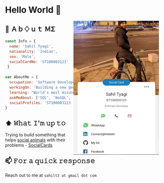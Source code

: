 # Hello World 👋

<img src="https://github.com/tyagit/sahil-tyagi/blob/master/st_card.jpeg" width="280" height="440" align="right">

## :book: Ａｂ♢ｕｔ ＭΣ

```jsx
const Info = {
  name: 'Sahil Tyagi',
  nationality: 'Indian',
  sex: 'Male',
  socialCardNo: 'ST100003123'
 }

var AboutMe = {
  occupation: 'Software Developer',
  workingOn: 'Building a new generation identity card - Social Card',
  learning: "World's most misunderstood programming language - JavaScript",
  askMeAbout: ['SQL', 'NoSQL', 'Web Apps', 'Mobile Apps', 'Azure Services'],
  socialProfiles: 'ST100003123 - Social Card No'
}
```

## ⬆ 𝚆𝚑𝚊𝚝 𝙸'𝚖 𝚞𝚙 𝚝𝚘

Trying to build something that helps [social animals](https://www.goodreads.com/quotes/183896-man-is-by-nature-a-social-animal-an-individual-who) with their problems - [SocialCards](https://socialcards.net/#download)

## 📫 𝙵𝚘𝚛 𝚊 𝚚𝚞𝚒𝚌𝚔 𝚛𝚎𝚜𝚙𝚘𝚗𝚜𝚎
Reach out to me at `sahilt3 at gmail dot com`
